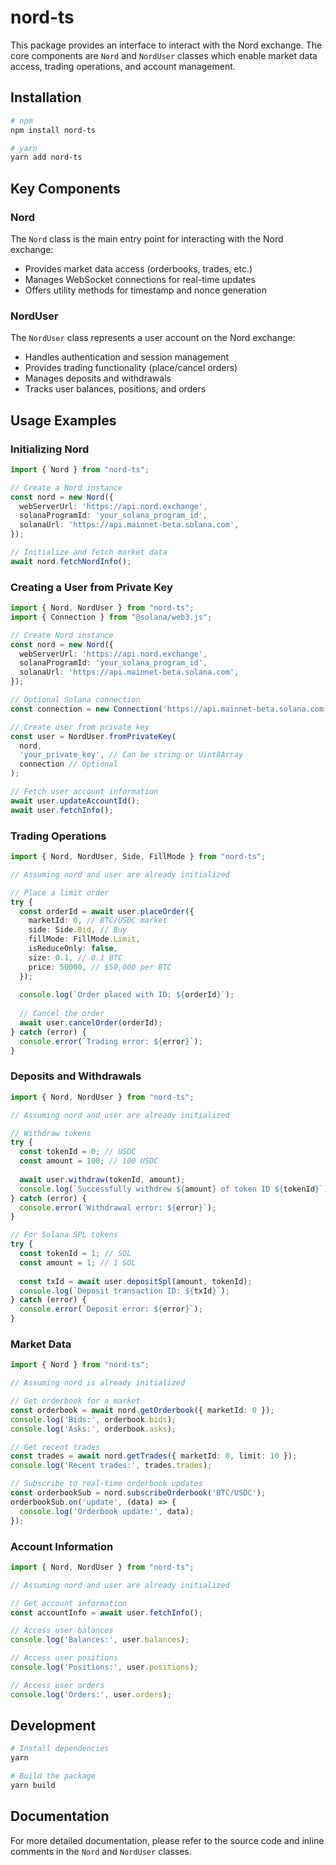 # nord-ts

This package provides an interface to interact with the Nord exchange. The core components are `Nord` and `NordUser` classes which enable market data access, trading operations, and account management.

## Installation

```bash
# npm
npm install nord-ts

# yarn
yarn add nord-ts
```

## Key Components

### Nord

The `Nord` class is the main entry point for interacting with the Nord exchange:

- Provides market data access (orderbooks, trades, etc.)
- Manages WebSocket connections for real-time updates
- Offers utility methods for timestamp and nonce generation

### NordUser

The `NordUser` class represents a user account on the Nord exchange:

- Handles authentication and session management
- Provides trading functionality (place/cancel orders)
- Manages deposits and withdrawals
- Tracks user balances, positions, and orders

## Usage Examples

### Initializing Nord

```typescript
import { Nord } from "nord-ts";

// Create a Nord instance
const nord = new Nord({
  webServerUrl: 'https://api.nord.exchange',
  solanaProgramId: 'your_solana_program_id',
  solanaUrl: 'https://api.mainnet-beta.solana.com',
});

// Initialize and fetch market data
await nord.fetchNordInfo();
```

### Creating a User from Private Key

```typescript
import { Nord, NordUser } from "nord-ts";
import { Connection } from "@solana/web3.js";

// Create Nord instance
const nord = new Nord({
  webServerUrl: 'https://api.nord.exchange',
  solanaProgramId: 'your_solana_program_id',
  solanaUrl: 'https://api.mainnet-beta.solana.com',
});

// Optional Solana connection
const connection = new Connection('https://api.mainnet-beta.solana.com');

// Create user from private key
const user = NordUser.fromPrivateKey(
  nord,
  'your_private_key', // Can be string or Uint8Array
  connection // Optional
);

// Fetch user account information
await user.updateAccountId();
await user.fetchInfo();
```

### Trading Operations

```typescript
import { Nord, NordUser, Side, FillMode } from "nord-ts";

// Assuming nord and user are already initialized

// Place a limit order
try {
  const orderId = await user.placeOrder({
    marketId: 0, // BTC/USDC market
    side: Side.Bid, // Buy
    fillMode: FillMode.Limit,
    isReduceOnly: false,
    size: 0.1, // 0.1 BTC
    price: 50000, // $50,000 per BTC
  });
  
  console.log(`Order placed with ID: ${orderId}`);
  
  // Cancel the order
  await user.cancelOrder(orderId);
} catch (error) {
  console.error(`Trading error: ${error}`);
}
```

### Deposits and Withdrawals

```typescript
import { Nord, NordUser } from "nord-ts";

// Assuming nord and user are already initialized

// Withdraw tokens
try {
  const tokenId = 0; // USDC
  const amount = 100; // 100 USDC
  
  await user.withdraw(tokenId, amount);
  console.log(`Successfully withdrew ${amount} of token ID ${tokenId}`);
} catch (error) {
  console.error(`Withdrawal error: ${error}`);
}

// For Solana SPL tokens
try {
  const tokenId = 1; // SOL
  const amount = 1; // 1 SOL
  
  const txId = await user.depositSpl(amount, tokenId);
  console.log(`Deposit transaction ID: ${txId}`);
} catch (error) {
  console.error(`Deposit error: ${error}`);
}
```

### Market Data

```typescript
import { Nord } from "nord-ts";

// Assuming nord is already initialized

// Get orderbook for a market
const orderbook = await nord.getOrderbook({ marketId: 0 });
console.log('Bids:', orderbook.bids);
console.log('Asks:', orderbook.asks);

// Get recent trades
const trades = await nord.getTrades({ marketId: 0, limit: 10 });
console.log('Recent trades:', trades.trades);

// Subscribe to real-time orderbook updates
const orderbookSub = nord.subscribeOrderbook('BTC/USDC');
orderbookSub.on('update', (data) => {
  console.log('Orderbook update:', data);
});
```

### Account Information


```typescript
import { Nord, NordUser } from "nord-ts";

// Assuming nord and user are already initialized

// Get account information
const accountInfo = await user.fetchInfo();

// Access user balances
console.log('Balances:', user.balances);

// Access user positions
console.log('Positions:', user.positions);

// Access user orders
console.log('Orders:', user.orders);
```

## Development

```bash
# Install dependencies
yarn

# Build the package
yarn build
```

## Documentation

For more detailed documentation, please refer to the source code and inline comments in the `Nord` and `NordUser` classes.
